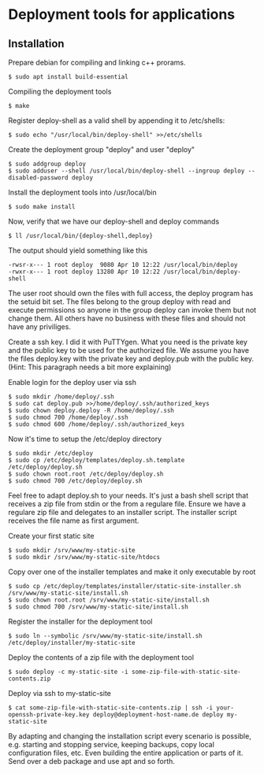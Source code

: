 # Deployment tools for applications

## Installation

Prepare debian for compiling and linking c++ prorams.

    $ sudo apt install build-essential

Compiling the deployment tools

    $ make

Register deploy-shell as a valid shell by appending it to /etc/shells:

    $ sudo echo "/usr/local/bin/deploy-shell" >>/etc/shells

Create the deployment group "deploy" and user "deploy"

    $ sudo addgroup deploy
    $ sudo adduser --shell /usr/local/bin/deploy-shell --ingroup deploy --disabled-password deploy

Install the deployment tools into /usr/local/bin

    $ sudo make install

Now, verify that we have our deploy-shell and deploy commands

    $ ll /usr/local/bin/{deploy-shell,deploy}

The output should yield something like this

    -rwsr-x--- 1 root deploy  9080 Apr 10 12:22 /usr/local/bin/deploy
    -rwxr-x--- 1 root deploy 13280 Apr 10 12:22 /usr/local/bin/deploy-shell

The user root should own the files with full access, the deploy program has the setuid bit set. The files belong to the group deploy with read and execute permissions so anyone in the group deploy can invoke them but not change them. All others have no business with these files and should not have any priviliges.

Create a ssh key. I did it with PuTTYgen. What you need is the private key and the public key to be used for the authorized file. We assume you have the files deploy.key with the private key and deploy.pub with the public key. (Hint: This paragraph needs a bit more explaining)


Enable login for the deploy user via ssh

    $ sudo mkdir /home/deploy/.ssh
    $ sudo cat deploy.pub >>/home/deploy/.ssh/authorized_keys
    $ sudo chown deploy.deploy -R /home/deploy/.ssh
    $ sudo chmod 700 /home/deploy/.ssh
    $ sudo chmod 600 /home/deploy/.ssh/authorized_keys

Now it's time to setup the /etc/deploy directory

    $ sudo mkdir /etc/deploy
    $ sudo cp /etc/deploy/templates/deploy.sh.template /etc/deploy/deploy.sh
    $ sudo chown root.root /etc/deploy/deploy.sh
    $ sudo chmod 700 /etc/deploy/deploy.sh

Feel free to adapt deploy.sh to your needs. It's just a bash shell script that receives a zip file from stdin or the from a regulare file. Ensure we have a regulare zip file and delegates to an installer script. The installer script receives the file name as first argument.

Create your first static site

    $ sudo mkdir /srv/www/my-static-site
    $ sudo mkdir /srv/www/my-static-site/htdocs

Copy over one of the installer templates and make it only executable by root

    $ sudo cp /etc/deploy/templates/installer/static-site-installer.sh /srv/www/my-static-site/install.sh
    $ sudo chown root.root /srv/www/my-static-site/install.sh
    $ sudo chmod 700 /srv/www/my-static-site/install.sh

Register the installer for the deployment tool

    $ sudo ln --symbolic /srv/www/my-static-site/install.sh /etc/deploy/installer/my-static-site
   
Deploy the contents of a zip file with the deployment tool

    $ sudo deploy -c my-static-site -i some-zip-file-with-static-site-contents.zip

Deploy via ssh to my-static-site

    $ cat some-zip-file-with-static-site-contents.zip | ssh -i your-openssh-private-key.key deploy@deployment-host-name.de deploy my-static-site

By adapting and changing the installation script every scenario is possible, e.g. starting and stopping service, keeping backups, copy local configuration files, etc. Even building the entire application or parts of it. Send over a deb package and use apt and so forth.


